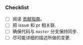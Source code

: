 <!-- 感谢提交pr，请检查以下部分： -->

### Checklist

- [ ] 阅读 [贡献指南](https://github.com/shalldie/vscode-background/blob/master/CONTRIBUTING.zh-CN.md)。
- [ ] 把 issue 和 pr 相关联.
- [ ] 确保代码与 `master` 分支保持同步.
- [ ] 尽可能详细的描述所做的变更.
